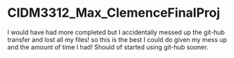 # CIDM3312_Max_ClemenceFinalProj
I would have had more completed but I accidentally messed up the git-hub transfer and lost all my files!
so this is the best I could do given my mess up and the amount of time I had!
Should of started using git-hub sooner.
